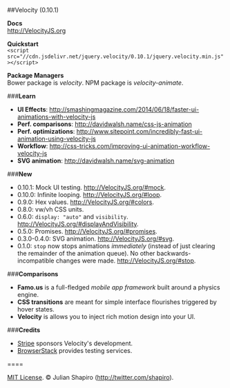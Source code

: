 ##Velocity (0.10.1)

**Docs**  
http://VelocityJS.org

**Quickstart**  
`<script src="//cdn.jsdelivr.net/jquery.velocity/0.10.1/jquery.velocity.min.js"></script>`

**Package Managers**  
Bower package is *velocity*. NPM package is *velocity-animate*.

###**Learn**

- **UI Effects**: http://smashingmagazine.com/2014/06/18/faster-ui-animations-with-velocity-js
- **Perf. comparisons**: http://davidwalsh.name/css-js-animation
- **Perf. optimizations**: http://www.sitepoint.com/incredibly-fast-ui-animation-using-velocity-js
- **Workflow**: http://css-tricks.com/improving-ui-animation-workflow-velocity-js
- **SVG animation**: http://davidwalsh.name/svg-animation

###**New**

- 0.10.1: Mock UI testing. http://VelocityJS.org/#mock.
- 0.10.0: Infinite looping. http://VelocityJS.org/#loop. 
- 0.9.0: Hex values. http://VelocityJS.org/#colors.
- 0.8.0: vw/vh CSS units.
- 0.6.0: `display: "auto"` and `visibility`. http://VelocityJS.org/#displayAndVisibility.
- 0.5.0: Promises. http://VelocityJS.org/#promises.
- 0.3.0-0.4.0: SVG animation. http://VelocityJS.org/#svg.
- 0.1.0: `stop` now stops animations *immediately* (instead of just clearing the remainder of the animation queue). No other backwards-incompatible changes were made. http://VelocityJS.org/#stop.

###**Comparisons**

- **Famo.us** is a full-fledged *mobile app framework* built around a physics engine.
- **CSS transitions** are meant for simple interface flourishes triggered by hover states.
- **Velocity** is allows you to inject rich motion design into your UI.

###**Credits**

- <a href="https://stripe.com/blog/stripe-open-source-retreat">Stripe</a> sponsors Velocity's development.
- <a href="http://browserstack.com">BrowserStack</a> provides testing services. 

====

[MIT License](LICENSE). © Julian Shapiro (http://twitter.com/shapiro).
